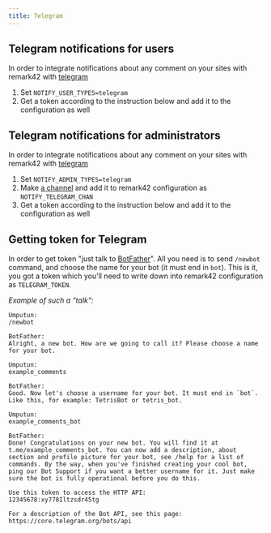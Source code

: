 ```yaml
---
title: Telegram
---
```


## Telegram notifications for users

In order to integrate notifications about any comment on your sites with remark42 with [telegram](https://telegram.org)
1. Set `NOTIFY_USER_TYPES=telegram`
1. Get a token according to the instruction below and add it to the configuration as well

## Telegram notifications for administrators

In order to integrate notifications about any comment on your sites with remark42 with [telegram](https://telegram.org)
1. Set `NOTIFY_ADMIN_TYPES=telegram`
1. Make [a channel](https://telegram.org/faq_channels) and add it to remark42 configuration as `NOTIFY_TELEGRAM_CHAN`
1. Get a token according to the instruction below and add it to the configuration as well

## Getting token for Telegram

In order to get token "just talk to [BotFather](https://core.telegram.org/bots#6-botfather)". All you need is to send `/newbot` command, and choose the name for your bot (it must end in `bot`). This is it, you got a token which you'll need to write down into remark42 configuration as `TELEGRAM_TOKEN`.

_Example of such a "talk":_

```
Umputun:
/newbot

BotFather:
Alright, a new bot. How are we going to call it? Please choose a name for your bot.

Umputun:
example_comments

BotFather:
Good. Now let's choose a username for your bot. It must end in `bot`. Like this, for example: TetrisBot or tetris_bot.

Umputun:
example_comments_bot

BotFather:
Done! Congratulations on your new bot. You will find it at t.me/example_comments_bot. You can now add a description, about section and profile picture for your bot, see /help for a list of commands. By the way, when you've finished creating your cool bot, ping our Bot Support if you want a better username for it. Just make sure the bot is fully operational before you do this.

Use this token to access the HTTP API:
12345678:xy778Iltzsdr45tg

For a description of the Bot API, see this page: https://core.telegram.org/bots/api
```
